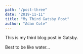 ```yaml
---
path: "/post-three"
date: "2019-11-11"
title: "My Third Gatsby Post"
author: "Adam Cole"
---
```


This is my third blog post in Gatsby.

Best to be like water...